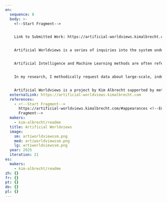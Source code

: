 ```yaml
---
en:
  sequence: 8
  body: >-
    <﻿!--Start Fragment-->


    L﻿ink to Submitted Work: https://artificial-worldviews.kimalbrecht.com


    Artificial Worldviews is a series of inquiries into the system underlying ChatGPT about its descriptions of the world. Utilizing prompting, data gathering, and mapping, this project investigates the dataframes of »artificial intelligence« systems.


    Artificial Intelligence and Machine Learning methods are often referred to as black boxes, indicating that the user cannot understand the inner workings. However, this trait is shared by all living beings: we come to know a person not by examining their brain structures but by conversing with them. The so-called black box is not impenetrable since we can gain an understanding of its inner workings by interacting with it. Through individual inquiries, we can only acquire anecdotal evidence of the network. However, by systematically querying chatGPT's underlying programming interface, we can map the synthetic datastructures of the system.


    In my research, I methodically request data about large-scale, indefinable human concepts and visualize the results. These outputs visualize expansive data structures and unusual, sometimes unsettling worldviews that would otherwise be unimaginable. The terms »power« and »knowledge« unfold vast discourses from philosophy, politics, social sciences to natural sciences, they hold multidimensional meanings within social relations. The resulting graphics resemble narratives found in the works of Franz Kafka or Jorge Luis Borges, representing an infinite library of relational classifications, bureaucratic structures, and capricious mechanisms of inclusion and exclusion.


    Artificial Worldviews is a project by Kim Albrecht supported by metaLAB (at) Harvard & Berlin, the Film University Babelsberg KONRAD WOLF, and the Folkwang University of the Arts. The project is part of a larger initiative researching the boundaries between artificial intelligence and society.
  externalLink: https://artificial-worldviews.kimalbrecht.com
  references:
    - <﻿!--Start Fragment-->
      https://artificial-worldviews.kimalbrecht.com/#appearances <!--End
      Fragment-->
  makers:
    - kim-albrecht/readme
  title: Artificial Worldviews
  image:
    sm: artiworldviewssm.png
    med: artiworldviewssm.png
    lg: artiworldviewssm.png
  year: 2025
  iteration: 21
es:
  makers:
    - kim-albrecht/readme
zh: {}
fr: {}
pt: {}
de: {}
pl: {}
---
```

